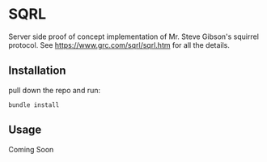 SQRL
====

Server side proof of concept implementation of Mr. Steve Gibson's squirrel protocol. See https://www.grc.com/sqrl/sqrl.htm for all the details.

## Installation
pull down the repo and run:

    bundle install
    
## Usage
Coming Soon




